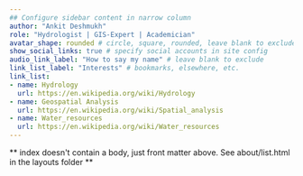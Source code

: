 ```yaml
---
## Configure sidebar content in narrow column
author: "Ankit Deshmukh"
role: "Hydrologist | GIS-Expert | Academician"
avatar_shape: rounded # circle, square, rounded, leave blank to exclude
show_social_links: true # specify social accounts in site config
audio_link_label: "How to say my name" # leave blank to exclude
link_list_label: "Interests" # bookmarks, elsewhere, etc.
link_list:
- name: Hydrology
  url: https://en.wikipedia.org/wiki/Hydrology
- name: Geospatial Analysis
  url: https://en.wikipedia.org/wiki/Spatial_analysis
- name: Water_resources 
  url: https://en.wikipedia.org/wiki/Water_resources
---
```


** index doesn't contain a body, just front matter above.
See about/list.html in the layouts folder **

